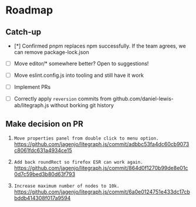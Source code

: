 
# Roadmap

## Catch-up

- [*] Confirmed pnpm replaces npm successfully.  If the team agrees, we can remove package-lock.json

- [ ] Move editor/* somewhere better?  Open to suggestions!

- [ ] Move eslint.config.js into tooling and still have it work

- [ ] Implement PRs

- [ ] Correctly apply `reversion` commits from github.com/daniel-lewis-ab/litegraph.js without borking git history

## Make decision on PR

1. `Move properties panel from double click to menu option.` https://github.com/jagenjo/litegraph.js/commit/adbbc53fa4dc60cb9073c8061fdc631a4934ce15

2. `Add back roundRect so firefox ESR can work again.` https://github.com/jagenjo/litegraph.js/commit/864d0f1270b99de8e01c0d7c59bed3b80d63f793

3. `Increase maximum number of nodes to 10k.`
https://github.com/jagenjo/litegraph.js/commit/6a0e0124751e433dc17cbbddb414308f017a9594



